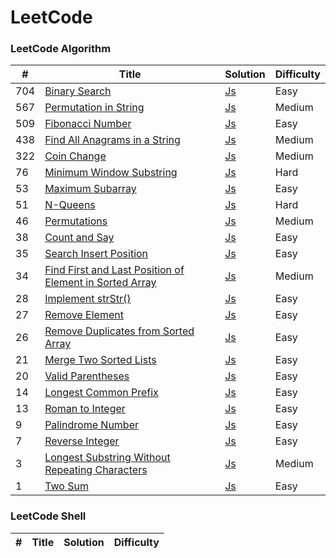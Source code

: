 
LeetCode
========

### LeetCode Algorithm
 
| # | Title | Solution | Difficulty |
|---| ----- | -------- | ---------- |
|704|[Binary Search](https://leetcode.com/problems/binary-search/)| [Js](./algorithms/binarySearch/binarySearch.js)|Easy|
|567|[Permutation in String](https://leetcode.com/problems/permutation-in-string/)| [Js](./algorithms/permutationInString/permutationInString.js)|Medium|
|509|[Fibonacci Number](https://leetcode.com/problems/fibonacci-number/)| [Js](./algorithms/fibonacciNumber/fibonacciNumber.js)|Easy|
|438|[Find All Anagrams in a String](https://leetcode.com/problems/find-all-anagrams-in-a-string/)| [Js](./algorithms/findAllAnagramsInAString/findAllAnagramsInAString.js)|Medium|
|322|[Coin Change](https://leetcode.com/problems/coin-change/)| [Js](./algorithms/coinChange/coinChange.js)|Medium|
|76|[Minimum Window Substring](https://leetcode.com/problems/minimum-window-substring/)| [Js](./algorithms/minimumWindowSubstring/minimumWindowSubstring.js)|Hard|
|53|[Maximum Subarray](https://leetcode.com/problems/maximum-subarray/)| [Js](./algorithms/maximumSubarray/maximumSubarray.js)|Easy|
|51|[N-Queens](https://leetcode.com/problems/n-queens/)| [Js](./algorithms/nQueens/nQueens.js)|Hard|
|46|[Permutations](https://leetcode.com/problems/permutations/)| [Js](./algorithms/permutations/permutations.js)|Medium|
|38|[Count and Say](https://leetcode.com/problems/count-and-say/)| [Js](./algorithms/countAndSay/countAndSay.js)|Easy|
|35|[Search Insert Position](https://leetcode.com/problems/search-insert-position/)| [Js](./algorithms/searchInsertPosition/searchInsertPosition.js)|Easy|
|34|[Find First and Last Position of Element in Sorted Array](https://leetcode.com/problems/find-first-and-last-position-of-element-in-sorted-array/)| [Js](./algorithms/findFirstAndLastPositionOfElementInSortedArray/findFirstAndLastPositionOfElementInSortedArray.js)|Medium|
|28|[Implement strStr()](https://leetcode.com/problems/implement-strstr/)| [Js](./algorithms/implementStrstr/implementStrstr.js)|Easy|
|27|[Remove Element](https://leetcode.com/problems/remove-element/)| [Js](./algorithms/removeElement/removeElement.js)|Easy|
|26|[Remove Duplicates from Sorted Array](https://leetcode.com/problems/remove-duplicates-from-sorted-array/)| [Js](./algorithms/removeDuplicatesFromSortedArray/removeDuplicatesFromSortedArray.js)|Easy|
|21|[Merge Two Sorted Lists](https://leetcode.com/problems/merge-two-sorted-lists/)| [Js](./algorithms/mergeTwoSortedLists/mergeTwoSortedLists.js)|Easy|
|20|[Valid Parentheses](https://leetcode.com/problems/valid-parentheses/)| [Js](./algorithms/validParentheses/validParentheses.js)|Easy|
|14|[Longest Common Prefix](https://leetcode.com/problems/longest-common-prefix/)| [Js](./algorithms/longestCommonPrefix/longestCommonPrefix.js)|Easy|
|13|[Roman to Integer](https://leetcode.com/problems/roman-to-integer/)| [Js](./algorithms/romanToInteger/romanToInteger.js)|Easy|
|9|[Palindrome Number](https://leetcode.com/problems/palindrome-number/)| [Js](./algorithms/palindromeNumber/palindromeNumber.js)|Easy|
|7|[Reverse Integer](https://leetcode.com/problems/reverse-integer/)| [Js](./algorithms/reverseInteger/reverseInteger.js)|Easy|
|3|[Longest Substring Without Repeating Characters](https://leetcode.com/problems/longest-substring-without-repeating-characters/)| [Js](./algorithms/longestSubstringWithoutRepeatingCharacters/longestSubstringWithoutRepeatingCharacters.js)|Medium|
|1|[Two Sum](https://leetcode.com/problems/two-sum/)| [Js](./algorithms/twoSum/twoSum.js)|Easy|


### LeetCode Shell
| # | Title | Solution | Difficulty |
|---| ----- | -------- | ---------- |
